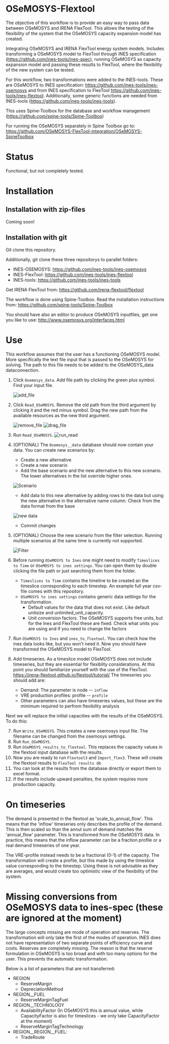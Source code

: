 # OSeMOSYS-Flextool

The objective of this workflow is to provide an easy way to pass data between OSeMOSYS and IRENA FlexTool. This allows the testing of the flexibility of the system that the OSeMOSYS capacity expansion model has created.

Integrating OSeMOSYS and IRENA FlexTool energy system models. Includes transforming a OSeMOSYS model to FlexTool through INES specification (https://github.com/ines-tools/ines-spec), running OSeMOSYS as capacity expansion model and passing these results to FlexTool, where the flexibility of the new system can be tested.

For this workflow, two transformations were added to the INES-tools. These are OSeMOSYS to INES specification:
https://github.com/ines-tools/ines-osemosys and from INES specification to FlexTool https://github.com/ines-tools/ines-flextool. Additionally, some generic functions are needed from INES-tools (https://github.com/ines-tools/ines-tools).

This uses Spine-Toolbox for the database and workflow management (https://github.com/spine-tools/Spine-Toolbox)

For running the OSeMOSYS separately in Spine Toolbox go to: 
https://github.com/OSeMOSYS-FlexTool-integration/OSeMOSYS-SpineToolbox

# Status

Functional, but not completely tested.

# Installation

## Installation with zip-files

Coming soon!

## Installation with git
Git clone this repository.

Additionally, git clone these three repositorys to parallel folders:

- INES-OSEMOSYS: https://github.com/ines-tools/ines-osemosys
- INES-FlexTool: https://github.com/ines-tools/ines-flextool
- INES-tools: https://github.com/ines-tools/ines-tools

Get IRENA FlexTool from:
https://github.com/irena-flextool/flextool

The workflow is done using Spine-Toolbox. Read the installation instructions from:
https://github.com/spine-tools/Spine-Toolbox

You should have also an editor to produce OSeMOSYS inputfiles, get one you like to use:
http://www.osemosys.org/interfaces.html

# Use

This workflow assumes that the user has a functioning OSeMOSYS model. More specifically the text file input that is passed to the OSeMOSYS for solving. The path to this file needs to be added to the OSeMOSYS_data dataconnection.

1. Click `Osemosys_data`. Add file path by clicking the green plus symbol. Find your input file.

    ![add_file](./docs/add_file.png)
2. Click `Read_OSeMOSYS`. Remove the old path from the third argument by clicking it and the red minus symbol. Drag the new path from the available resources as the new third argument.
    
    ![remove_file](./docs/remove_file.png)
    ![drag_file](./docs/drag_file.png)
3. Run `Read_OSeMOSYS`.
    ![run_read](./docs/run_read_osemosys.png)
4. (OPTIONAL) The `Osemosys__data` database should now contain your data. You can create new scenarios by:

    + Create a new alternative
    + Create a new scenario
    + Add the base scenario and the new alternative to this new scenario. The lower alternatives in the list override higher ones.
    
    ![Scenario](./docs/scenario.png)
    
    + Add data to this new alternative by adding rows to the data but using the new alternative in the alternative name column. Check from the data format from the base
    
    ![new data](./docs/new_data.png)

    +  Commit changes
6. (OPTIONAL) Choose the new scenario from the filter selection. Running multiple scenarios at the same time is currently not supported.

    ![Filter](./docs/filter.png)
7. Before running `OSeMOSYS to Ines` one might need to modify `Timeslices to Time` or `OSeMOSYS to ines settings`. You can open them by double clicking the file path or just searching them from the folder.
    + `Timeslices to Time` contains the timeline to be created an the timeslice corresponding to each timestep. An example full year csv-file comes with this repository.
    + `OSeMOSYS to ines settings`  contains generic data settings for the transformation.
        + Default values for the data that does not exist. Like default unitsize and unlimited_unit_capacity.
        + Unit conversion factors. The OSeMOSYS supports free units, but for the Ines and FlexTool these are fixed. Check what units you are using and if you need to change the factors
8. Run `OSeMOSYS to Ines` and `ines_to_flextool`. You can check how the ines data looks like, but you won't need it. Now you should have transformed the OSeMOSYS model to FlexTool. 

9. Add timeseries. As a timeslice model OSeMOSYS does not include timeseries, but they are essential for flexiblity considerations. At this point you should familiarize yourself with the use of the FlexTool. https://irena-flextool.github.io/flextool/tutorial/
The timeseries you should add are:
    + Demand: The parameter is node -- `inflow`
    + VRE production profiles: profile -- `profile` 
    + Other parameters can also have timeseries values, but these are the minimum required to perfrom flexibility analysis

Next we will replace the initial capacities with the results of the OSeMOSYS. To do this:

7. Run `Write_OSeMOSYS`. This creates a new osemosys input file. The filename can be changed from the osemosys settings.
8. Run `Run_OSeMOSYS`.
9. Run `OSeMOSYS_results_to_flextool`. This replaces the capacity values in the flextool input database with the results.
10. Now you are ready to run `Flextool3` and `Import_flex3`. These will create the flextool results to `FlexTool results db`
11. You can look at the results from the database directly or export them to excel format.
12. If the results include upward penalties, the system requires more production capacity.

# On timeseries 

The demand is presented in the flextool as 'scale_to_annual_flow'. This means that the 'inflow' timeseries only describes the profile of the demand. This is then scaled so than the annul sum of demand matches the 'annual_flow' parameter. This is transformed from the OSeMOSYS data. In practice, this means that the inflow parameter can be a fraction profile or a real demand timeseries of one year.

The VRE-profile instead needs to be a fractional (0-1) of the capacity. The transformation will create a profile, but this made by using the timeslice value corresponding to the timestep. Using these is not advisable as they are averages, and would create too optimistic view of the flexibility of the system.  

# Missing conversions from OSeMOSYS data to ines-spec (these are ignored at the moment)
The large concepts missing are mode of operation and reserves. The transformation will only take the first of the modes of operation. INES does not have representation of two separate points of efficiency curve and costs.
Reserves are completely missing. The reason is that the reserve formulation in OSeMOSYS is too broad and with too many options for the user. This prevents the automatic transformation.

Below is a list of parameters that are not transferred:

- REGION
  - ReserveMargin
  - DepreciationMethod
- REGION__FUEL
  - ReserveMarginTagFuel
- REGION__TECHNOLOGY
  - AvailabilityFactor  (In OSeMOSYS this is annual value, while CapacityFactor is also for timeslices - we only take CapacityFactor at the moment)
  - ReserveMarginTagTechnology
- REGION__REGION__FUEL:
  - TradeRoute
